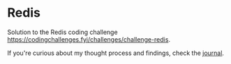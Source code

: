 # Redis
Solution to the Redis coding challenge https://codingchallenges.fyi/challenges/challenge-redis.

If you're curious about my thought process and findings, check the [journal](./JOURNAL.md).
